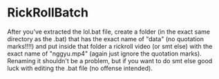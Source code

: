 # RickRollBatch
After you've extracted the lol.bat file, create a folder (in the exact same directory as the .bat) that has the exact name of "data" (no quotation marks!!!!) and put inside that folder a rickroll video (or smt else) with the exact name of "nggyu.mp4" (again just ignore the quotation marks). Renaming it shouldn't be a problem, but if you want to do smt else good luck with editing the .bat file (no offense intended).
